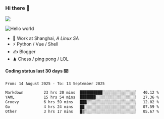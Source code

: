 ### Hi there 👋
![](https://komarev.com/ghpvc/?username=Xuhandsome)


<img src="https://github-readme-stats.vercel.app/api?username=XuHandsome&show_icons=true&theme=merko" alt="Hello world">

<br/>

- 🍻  Work at Shanghai, _A Linux SA_
- ⚡  Python / Vue / Shell
- ✍️  Blogger
- ♟  Chess / ping pong / LOL

#### Coding status last 30 days ⌨️

<!--START_SECTION:waka-->

```txt
From: 14 August 2025 - To: 13 September 2025

Markdown         23 hrs 20 mins  ██████████░░░░░░░░░░░░░░░   40.12 %
YAML             15 hrs 54 mins  ███████░░░░░░░░░░░░░░░░░░   27.36 %
Groovy           6 hrs 59 mins   ███░░░░░░░░░░░░░░░░░░░░░░   12.02 %
Go               4 hrs 24 mins   ██░░░░░░░░░░░░░░░░░░░░░░░   07.59 %
Other            3 hrs 17 mins   █▒░░░░░░░░░░░░░░░░░░░░░░░   05.67 %
```

<!--END_SECTION:waka-->
